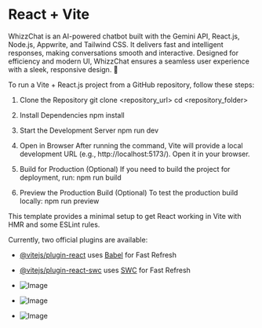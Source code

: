 # React + Vite
WhizzChat is an AI-powered chatbot built with the Gemini API, React.js, Node.js, Appwrite, and Tailwind CSS. It delivers fast and intelligent responses, making conversations smooth and interactive. Designed for efficiency and modern UI, WhizzChat ensures a seamless user experience with a sleek, responsive design. 🚀

To run a Vite + React.js project from a GitHub repository, follow these steps:
1. Clone the Repository
   git clone <repository_url>
    cd <repository_folder>

2. Install Dependencies
     npm install

3. Start the Development Server
     npm run dev
   
5. Open in Browser After running the command,
   Vite will provide a local development
   URL (e.g., http://localhost:5173/).
   Open it in your browser.

7. Build for Production (Optional)
If you need to build the project for deployment, run:
    npm run build
   
6. Preview the Production Build (Optional)
To test the production build locally:
    npm run preview

This template provides a minimal setup to get React working in Vite with HMR and some ESLint rules.

Currently, two official plugins are available:

- [@vitejs/plugin-react](https://github.com/vitejs/vite-plugin-react/blob/main/packages/plugin-react/README.md) uses [Babel](https://babeljs.io/) for Fast Refresh
- [@vitejs/plugin-react-swc](https://github.com/vitejs/vite-plugin-react-swc) uses [SWC](https://swc.rs/) for Fast Refresh


- ![Image](https://github.com/user-attachments/assets/a5b6bd3a-e0c3-4ffe-8231-52917abdc4a9)
- ![Image](https://github.com/user-attachments/assets/d22b6919-56e1-431a-af02-eca04157ab48)
- ![Image](https://github.com/user-attachments/assets/5f1b4dc9-44d3-4c4c-8e6e-f7da023b9078)

